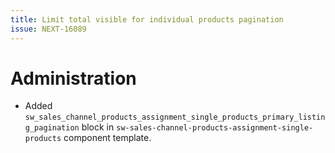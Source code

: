 ```yaml
---
title: Limit total visible for individual products pagination
issue: NEXT-16089
---
```

# Administration
* Added `sw_sales_channel_products_assignment_single_products_primary_listing_pagination` block in `sw-sales-channel-products-assignment-single-products` component template.
